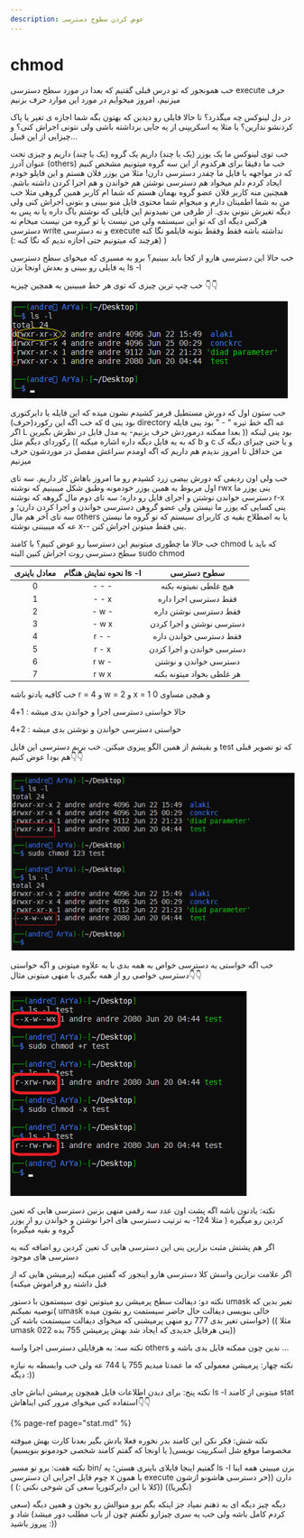 ```yaml
---
description: عوض کردن سطوح دسترسی
---
```


# chmod

خب همونجور که تو درس قبلی گقتیم که بعدا در مورد سطح دسترسی execute حرف میزنیم، امروز میخوایم در مورد این موارد حرف بزنیم

در دل لینوکس چه میگذرد؟ تا حالا فایلی رو دیدین که بهتون بگه شما اجازه ی تغیر یا پاک کردنشو ندارین؟ یا مثلا یه اسکریپنی از یه جایی برداشته باشی ولی نتونی اجراش کنی؟ و چیزایی از این قبیل...

خب توی لینوکس ما یک یوزر \(یک یا چند\) داریم یک گروه \(یک یا چند\) داریم و چیزی تحت عنوان آدرز \(others\) خب ما دقیقا برای هرکدوم از این سه گروه میتونیم مشخص کنیم که در مواجهه با فایل ما چقدر دسترسی دارن! مثلا من یوزر فلان هستم و این فایلو خودم ایجاد کردم دلم میخواد هم دسترسی نوشتن هم خواندن و هم اجرا کردن داشته باشم. همچنین منه کاربر فلان عضو گروه بهمان هستم که شما ام کاربر همین گروهی مثلا خب من به شما اطمینان دارم و میخوام شما محتوی فایل منو ببینی و بتونی اجراش کنی ولی دیگه تغیرش نتونی بدی. از طرفی من نمیدونم این فایلی که نوشتم باگ داره یا نه پس به هرکس دیگه ای که تو این سیستمه ولی من نیست یا تو گروه من نیست میخام نه دسترسی write و نه دسترسی execute نداشته باشه فقط وفقط بتونه فایلمو نگا کنه \(هرچند که میتونیم حتی اجازه ندیم که نگا کنه :\) \)

خب حالا این دسترسی هارو از کجا باید ببینیم؟ برو به مسیری که میخوای سطح دسترسی یه فایلی رو ببینی و بعدش اونجا بزن ls -l

خب چپ ترین چیزی که توی هر خط میبینین یه همچین چیزیه 👇👇

![](.gitbook/assets/11.png)

خب ستون اول که دورش مستطیل قرمز کشیدم نشون میده که این فایله یا دایرکتوری که خب اگه این رکورد\(حرف\) d بود ینی directory عه اگه خط تیره " - " بود ینی فایله اگر L بود ینی لینکه \(\( بعدا ممکنه درموردش حرف بزنیم- یه مدل فایل در نظرش بگیرین که به یه فایل دیگه داره اشاره میکنه \)\) رکوردای دیگم مثل b و c و یا حتی چیزای دیگه ک من حداقل تا امروز ندیدم هم داریم که اگه اومدم سراغش مفصل در موردشون حرف میزنیم

خب ولی اون ردیفی که دورش بیضی زرد کشیدم رو ما امروز باهاش کار داریم. سه تای اول مربوط به همین یوزر خودمونه وطبق شکل میبینیم که نوشته rwx ینی یوزر ما دسترسی خواندن نوشتن و اجرای فایل رو داره؛ سه تای دوم مال گروهه که نوشته r-x ینی کسایی که یوزر ما نیستن ولی عضو گروهن دسترسی خواندن و اجرا کردن دارن؛ و سه تای آخر هم مال others یا به اصطلاح بقیه ی کاربرای سیستم که تو گروه ما نیستن عه که میبیننی نوشته x-- ینی فقط میتونن اجراش کنن.

خب حالا ما چطوری میتونیم این دسترسیا رو عوض کنیم؟ با کامند chmod که باید با سطح دسترسی روت اجراش کنین البته sudo chmod

| معادل باینری | نحوه نمایش هنگام ls -l | سطوح دسترسی |
| :---: | :---: | :---: |
| 0 | - - - | هیچ غلطی نمیتونه بکنه |
| 1 | - - x | فقط دسترسی اجرا داره |
| 2 | - w - | فقط دسترسی نوشتن داره |
| 3 | - w x | دسترسی نوشتن و اجرا کردن |
| 4 | r - - | فقط دسترسی خواندن داره |
| 5 | r - x | دسترسی خواندن و اجرا کزدن |
| 6 | r w - | دسترسی خواندن و نوشتن |
| 7 | r w x | هر غلطی بخواد میتونه بکنه |

خب کافیه یادتو باشه r = 4 و w = 2 و x = 1 و هیچی مساوی 0

حالا خواستی دسترسی اجرا و خواندن بدی میشه : 1+4

خواستی دسترسی خواندن و نوشتن بدی میشه : 2+4

و بقیشم از همین الگو پیروی میکنن. خب بریم دسترسی این فایل test که تو تصویر قبلی هم بودا عوض کنیم👇👇

![&#x6CC;&#x647; &#x639;&#x62F;&#x62F; &#x633;&#x647; &#x631;&#x642;&#x645;&#x6CC; &#x648;&#x627;&#x631;&#x62F; &#x6A9;&#x631;&#x62F;&#x645; &#x6A9;&#x647; &#x631;&#x642;&#x645; &#x6CC;&#x6A9;&#x627;&#x646; &#x648;&#x627;&#x633;&#x647; &#x622;&#x62F;&#x631;&#x632; &#x62F;&#x647;&#x6AF;&#x627;&#x646; &#x648;&#x627;&#x633;&#x647; &#x6AF;&#x631;&#x648;&#x67E; &#x648; &#x635;&#x62F;&#x6AF;&#x627;&#x646; &#x648;&#x627;&#x633;&#x647; &#x6CC;&#x648;&#x632;&#x631;&#x647;](.gitbook/assets/12.png)

خب اگه خواستی یه دسترسی خواص به همه بدی با به علاوه میتونی و اگه خواستی دسترسی خواصی رو از همه بگیری با منهی میتونی مثال👇👇

![&#x6CC;&#x647; &#x628;&#x627;&#x631; &#x6CC;&#x647; &#x647;&#x645;&#x648;&#x646; &#x62F;&#x633;&#x62A;&#x631;&#x633;&#x6CC; &#x62E;&#x648;&#x646;&#x62F;&#x646; &#x62F;&#x627;&#x62F;&#x645; &#x648; &#x6CC;&#x647; &#x628;&#x627;&#x631; &#x627;&#x632; &#x647;&#x645;&#x634;&#x648;&#x646; &#x62F;&#x633;&#x62A;&#x631;&#x633;&#x6CC; &#x627;&#x62C;&#x631;&#x627; &#x631;&#x648; &#x6AF;&#x631;&#x641;&#x62A;&#x645;](.gitbook/assets/13.png)

نکته: یادتون باشه اگه پشت اون عدد سه رقمی منهی بزنین دسترسی هایی که تعین کردین رو میگیره \( مثلا 124- به ترتیب دسترسی های اجرا نوشتن و خواندن رو از یوزر گروه و بقیه میگیره\)

اگر هم پشتش مثبت بزارین ینی این دسترسی هایی ک تعین کردین رو اضافه کنه یه دسترسی های موجود

اگر علامت نزارین واسش کلا دسترسی هارو اینجور که گفتین میکنه \(پرمیشن هایی که از قبل داشته رو فراموش میکنه\)

نکته دو: دیفالت سطح پرمیشن رو میتونین توی سیستمون با دستور umask تغیر بدین که توصیه نمیکنم\( umask خالی بنویسی دیفالت حال حاضر سیستمت رو نشون میده خواستی تغیر بدی 777 رو منهی پرمیشنی که میخوای دیفالت سیستمت باشه کن\) \(\( مثلا umask 022 ینی هرفایل جدیدی که ایجاد شد بهش پرمیشن 755 بده\)\)

نکته سه: به هرفایلی دسترسی اجرا واسه others ندین چون ممکنه فایل بدی باشه و ...

نکته چهار: پرمیشن معمولی که ما عمدتا میدیم 755 یا 744 عه ولی خب وابسطه به نیازه دیگه :\)\)

نکته پنج: برای دیدن اطلاعات فایل همچون پرمیشن ایناش جای ls -l میتونی از کامند stat استفاده کنی میخوای مرور کنی ایناهاش👇👇

{% page-ref page="stat.md" %}

نکته شش: فکر نکن این کامند بدر نخوره فعلا یادش بگیر بعدنا کارت بهش میوفته مخصوصا موقع شل اسکریپت نویسی\( یا اونجا که گفتم کامند شخصی خودمونو بنویسیم\)

نکته هفت: برو تو مسیر bin/ گفتیم اینجا فایلای باینری هستن؛ یه ls -l بزن میبینی همه اینا چوم فایل اجرایی ان دسترسی x یا همون execute دارن \(\(خر دسترسی هاشونو ازشون نگیریا\)\) \(\(کلا با این دایرکتوریا سعی کن شوخی نکنی :\) \)\)

دیگه چیز دیگه ای به ذهنم نمیاد جز اینکه بگم برو منوالش رو بخون و همین دیگه \(سعی کردم کامل باشه ولی خب یه سری چیزارو نگفتم چون از باب مطلب دور میشد\) شاد و پیروز باشید :\)\)

